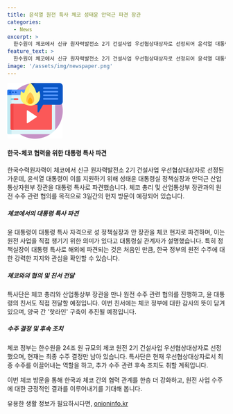```yaml
---
title: 윤석열 원전 특사 체코 성태윤 안덕근 파견 장관
categories:
  - News
excerpt: >
  한수원이 체코에서 신규 원자력발전소 2기 건설사업 우선협상대상자로 선정되어 윤석열 대통령이 특사단을 파견했다. 이는 정책실장이 대통령 특사로 해외 파견되는 것은 처음이며, 사흘간 체코 현지에서 원전 수주 관련 협의를 진행할 예정이다. 특사단은 윤 대통령의 친서도 체코 측에 직접 전달하며, 양국 정부 간 ‘핫라인’ 구축도 추진할 예정이다. 대통령실은 특사단이 원전 수주와 추가 수주 관련 후속 조치를 할 것이라고 전했다. (148자)
feature_text: >
  한수원이 체코에서 신규 원자력발전소 2기 건설사업 우선협상대상자로 선정되어 윤석열 대통령이 특사단을 파견했다. 이는 정책실장이 대통령 특사로 해외 파견되는 것은 처음이며, 사흘간 체코 현지에서 원전 수주 관련 협의를 진행할 예정이다. 특사단은 윤 대통령의 친서도 체코 측에 직접 전달하며, 양국 정부 간 ‘핫라인’ 구축도 추진할 예정이다. 대통령실은 특사단이 원전 수주와 추가 수주 관련 후속 조치를 할 것이라고 전했다. (148자)
image: '/assets/img/newspaper.png'
---
```


<p><img src="/assets/img/news.png" alt="rentncar 속보" /></p>

<h4>한국-체코 협력을 위한 대통령 특사 파견</h4>

<p>한국수력원자력이 체코에서 신규 원자력발전소 2기 건설사업 우선협상대상자로 선정된 가운데, 윤석열 대통령이 이를 지원하기 위해 성태윤 대통령실 정책실장과 안덕근 산업통상자원부 장관을 대통령 특사로 파견했습니다. 체코 총리 및 산업통상부 장관과의 원전 수주 관련 협의를 목적으로 3일간의 현지 방문이 예정되어 있습니다.</p>

<h5>체코에서의 대통령 특사 파견</h5>

<p>윤 대통령이 대통령 특사 자격으로 성 정책실장과 안 장관을 체코 현지로 파견하며, 이는 원전 사업을 직접 챙기기 위한 의미가 있다고 대통령실 관계자가 설명했습니다. 특히 정책실장이 대통령 특사로 해외에 파견되는 것은 처음인 만큼, 한국 정부의 원전 수주에 대한 강력한 지지와 관심을 확인할 수 있습니다.</p>

<h5>체코와의 협의 및 친서 전달</h5>

<p>특사단은 체코 총리와 산업통상부 장관을 만나 원전 수주 관련 협의를 진행하고, 윤 대통령의 친서도 직접 전달할 예정입니다. 이번 친서에는 체코 정부에 대한 감사의 뜻이 담겨 있으며, 양국 간 '핫라인' 구축이 추진될 예정입니다.</p>

<h5>수주 결정 및 후속 조치</h5>

<p>체코 정부는 한수원을 24조 원 규모의 체코 원전 2기 건설사업 우선협상대상자로 선정했으며, 현재는 최종 수주 결정만 남아 있습니다. 특사단은 현재 우선협상대상자로서 최종 수주를 이끌어내는 역할을 하고, 추가 수주 관련 후속 조치도 취할 계획입니다.</p>

<p>이번 체코 방문을 통해 한국과 체코 간의 협력 관계를 한층 더 강화하고, 원전 사업 수주에 대한 긍정적인 결과를 이루어내기를 기대해 봅니다.</p>
유용한 생활 정보가 필요하시다면, <a href="https://onioninfo.kr" rel="dofollow">onioninfo.kr</a>


